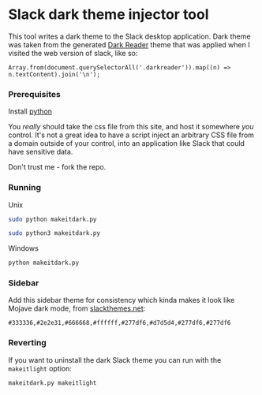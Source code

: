 # Slack dark theme injector tool
This tool writes a dark theme to the Slack desktop application.
Dark theme was taken from the generated [Dark Reader](https://darkreader.org)
theme that was applied when I visited the web version of slack, like so:
```
Array.from(document.querySelectorAll('.darkreader')).map((n) => n.textContent).join('\n');

```

### Prerequisites

Install [python](https://www.python.org/)

You _really_ should take the css file from this site, and host it somewhere _you_ control. It's
not a great idea to have a script inject an arbitrary CSS file from a domain outside of your control,
into an application like Slack that could have sensitive data.

Don't trust me - fork the repo.

### Running

Unix
```bash
sudo python makeitdark.py
```
```bash
sudo python3 makeitdark.py
```

Windows
```bash
python makeitdark.py
```
### Sidebar

Add this sidebar theme for consistency which kinda makes it look like Mojave dark mode, from [slackthemes.net](https://slackthemes.net):
```
#333336,#2e2e31,#666668,#ffffff,#277df6,#d7d5d4,#277df6,#277df6
```

### Reverting

If you want to uninstall the dark Slack theme you can run with the `makeitlight` option:
```
makeitdark.py makeitlight
```
